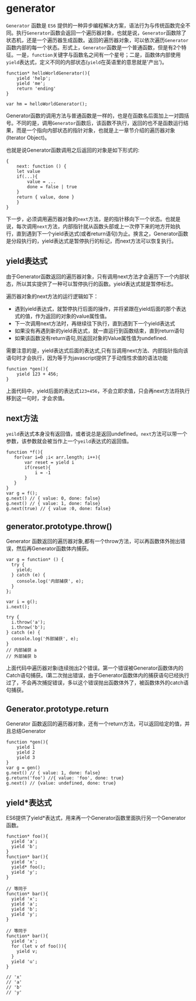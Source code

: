 # generator

`Generator` 函数是 `ES6` 提供的一种异步编程解决方案，语法行为与传统函数完全不同。执行`Generator`函数会返回一个遍历器对象，也就是说，`Generator`函数除了状态机，还是一个遍历器生成函数。返回的遍历器对象，可以依次遍历`Generator`函数内部的每一个状态。形式上，`Generator`函数是一个普通函数，但是有2个特征。一是，`function`关键字与函数名之间有一个星号；二是，函数体内部使用`yield`表达式，定义不同的内部状态(`yield`在英语里的意思就是'产出')。

```
function* helloWorldGenerator(){
    yield 'help';
    yield 'me';
    return 'ending'
}

var hm = helloWorldGenerator();
```

Generator函数的调用方法与普通函数是一样的，也是在函数名后面加上一对圆括号。不同的是，调用`Generator`函数后，该函数不执行，返回的也不是函数运行结果，而是一个指向内部状态的指针对象，也就是上一章节介绍的遍历器对象(Iterator Object)。

也就是说Generator函数调用之后返回的对象是如下形式的:
```
{
    next: function () {
    let value
    if(...){
        value = ...
        done = false | true 
    }
    return { value, done }
    }
}
```
下一步，必须调用遍历器对象的`next`方法，是的指针移向下一个状态。也就是说，每次调用`next`方法，内部指针就从函数头部或上一次停下来的地方开始执行，直到遇到下一个yield表达式(或者return语句)为止。换言之，Generator函数是分段执行的，yield表达式是暂停执行的标记，而next方法可以恢复执行。

## yield表达式

由于Generator函数返回的遍历器对象，只有调用next方法才会遍历下一个内部状态，所以其实提供了一种可以暂停执行的函数。yield表达式就是暂停标志。

遍历器对象的next方法的运行逻辑如下：
- 遇到yield表达式，就暂停执行后面的操作，并将紧跟在yield后面的那个表达式的值，作为返回的对象的value属性值。
- 下一次调用next方法时，再继续往下执行，直到遇到下一个yield表达式
- 如果没有再遇到新的yield表达式，就一直运行到函数结束，直到return语句
- 如果该函数没有return语句,则返回对象的Value属性值为undefined.

需要注意的是，yield表达式后面的表达式,只有当调用next方法、内部指针指向该语句时才会执行，因为等于为javascript提供了手动惰性求值的语法功能
```
function *gen(){
    yield 123 + 456;
}
```
上面代码中，yield后面的表达式`123+456`，不会立即求值，只会再next方法将执行移到这一句时，才会求值。

## next方法
`yeild`表达式本身没有返回值，或者说总是返回undefined。`next`方法可以带一个参数，该参数就会被当作上一个`yeild`表达式的返回值。
```
function *f(){
   for(var i=0 ;i< arr.length; i++){
       var reset = yield i
       if(reset){
           i = -1
       }
   }
}
var g = f();
g.next() // { value: 0, done: false}
g.next() // { value: 1, done: false}
g.next(true) // { value :0, done: false}
```

## generator.prototype.throw()
Generator 函数返回的遍历器对象,都有一个throw方法，可以再函数体外抛出错误，然后再Generator函数体内捕获。
```
var g = function* () {
  try {
    yield;
  } catch (e) {
    console.log('内部捕获', e);
  }
};

var i = g();
i.next();

try {
  i.throw('a');
  i.throw('b');
} catch (e) {
  console.log('外部捕获', e);
}
// 内部捕获 a
// 外部捕获 b
```
上面代码中遍历器对象i连续抛出2个错误。第一个错误被Generator函数体内的Catch语句捕获。i第二次抛出错误，由于Generator函数体内的捕获语句已经执行过了，不会再次捕捉错误，多以这个错误抛出函数体外了，被函数体外的catch语句捕获。

## Generator.prototype.return
Generator 函数返回的遍历器对象，还有一个return方法，可以返回给定的值，并且总结Generator
```
function *gen(){
    yield 1
    yield 2
    yield 3
}
var g = gen()
g.next() // { value: 1, done: false}
g.return('foo') //{ value: 'foo', done: true}
g.next() // {value: undefined, done: true}
```

## yield*表达式
ES6提供了yield*表达式，用来再一个Generator函数里面执行另一个Generator函数。
```
function* foo(){
  yield 'a';
  yield 'b';
}
function* bar(){
  yield 'x';
  yield* foo();
  yield 'y';
}

// 等同于
function* bar(){
  yield 'x';
  yield 'a';
  yield 'b';
  yield 'y';
}

// 等同于
function* bar(){
  yield 'x';
  for (let v of foo()){
    yield v;
  }
  yield 'u';
}

// 'x'
// 'a'
// 'b'
// 'y'
```